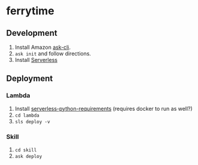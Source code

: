 # ferrytime

## Development

1. Install Amazon [ask-cli](https://developer.amazon.com/docs/smapi/quick-start-alexa-skills-kit-command-line-interface.html).
1. `ask init` and follow directions.
1. Install [Serverless](https://serverless.com/framework/docs/providers/aws/guide/installation/)

## Deployment

### Lambda
1. Install [serverless-python-requirements](https://github.com/UnitedIncome/serverless-python-requirements) (requires docker to run as well?)
1. `cd lambda`
1. `sls deploy -v`

### Skill
1. `cd skill`
1. `ask deploy`